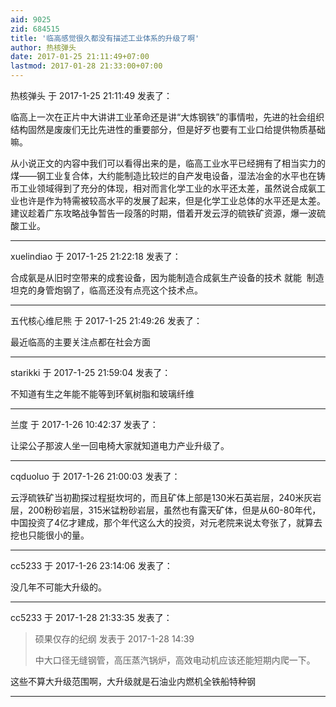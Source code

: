 ```yaml
---
aid: 9025
zid: 684515
title: '临高感觉很久都没有描述工业体系的升级了啊'
author: 热核弹头
date: 2017-01-25 21:11:49+07:00
lastmod: 2017-01-28 21:33:00+07:00
---
```


热核弹头 于 2017-1-25 21:11:49 发表了：

临高上一次在正片中大讲讲工业革命还是讲“大炼钢铁”的事情啦，先进的社会组织结构固然是废废们无比先进性的重要部分，但是好歹也要有工业口给提供物质基础嘛。

从小说正文的内容中我们可以看得出来的是，临高工业水平已经拥有了相当实力的煤——钢工业复合体，大约能制造比较烂的自产发电设备，湿法冶金的水平也在铸币工业领域得到了充分的体现，相对而言化学工业的水平还太差，虽然说合成氨工业也许是作为特需被较高水平的发展了起来，但是化学工业总体的水平还是太差。建议趁着广东攻略战争暂告一段落的时期，借着开发云浮的硫铁矿资源，爆一波硫酸工业。

---------

xuelindiao 于 2017-1-25 21:22:18 发表了：

合成氨是从旧时空带来的成套设备，因为能制造合成氨生产设备的技术 就能  制造 坦克的身管炮钢了，临高还没有点亮这个技术点。

---------

五代核心维尼熊 于 2017-1-25 21:49:26 发表了：

最近临高的主要关注点都在社会方面

---------

starikki 于 2017-1-25 21:59:04 发表了：

不知道有生之年能不能等到环氧树脂和玻璃纤维

---------

兰度 于 2017-1-26 10:42:37 发表了：

让梁公子那波人坐一回电椅大家就知道电力产业升级了。

---------

cqduoluo 于 2017-1-26 21:00:03 发表了：

云浮硫铁矿当初勘探过程挺坎坷的，而且矿体上部是130米石英岩层，240米灰岩层，200粉砂岩层，315米锰粉砂岩层，虽然也有露天矿体，但是从60-80年代，中国投资了4亿才建成，那个年代这么大的投资，对元老院来说太夸张了，就算去挖也只能很小的量。

---------

cc5233 于 2017-1-26 23:14:06 发表了：

没几年不可能大升级的。

---------

cc5233 于 2017-1-28 21:33:35 发表了：

> 硕果仅存的纪纲 发表于 2017-1-28 14:39
> 
> 中大口径无缝钢管，高压蒸汽锅炉，高效电动机应该还能短期内爬一下。



这些不算大升级范围啊，大升级就是石油业内燃机全铁船特种钢

---------

